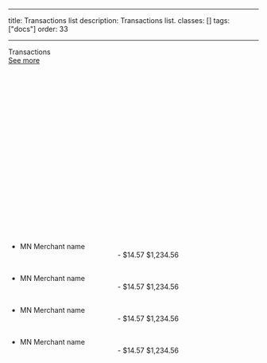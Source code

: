 <!--
 *              © 2025 Visa
 *
 * Licensed under the Apache License, Version 2.0 (the "License");
 * you may not use this file except in compliance with the License.
 * You may obtain a copy of the License at
 *
 *         http://www.apache.org/licenses/LICENSE-2.0
 *
 * Unless required by applicable law or agreed to in writing, software
 * distributed under the License is distributed on an "AS IS" BASIS,
 * WITHOUT WARRANTIES OR CONDITIONS OF ANY KIND, either express or implied.
 * See the License for the specific language governing permissions and
 * limitations under the License.
 *
 -->

---

title: Transactions list
description: Transactions list.
classes: []
tags: ["docs"]
order: 33

---

<section aria-label="Transactions" style="max-inline-size: 343px;">
    <div class="v-flex v-align-items-center v-justify-content-between v-typography-label v-mb-6">
        <div>Transactions</div>
        <a class="v-link v-link-no-underline v-typography-label" href="./list-item">
        See more
            <svg aria-hidden="true" class="v-icon v-icon-visa v-icon-tiny" focusable="false" viewbox="0 0 16 16">
                <use href="#visa-chevron-right-tiny">
                </use>
            </svg>
        </a>
    </div>
    <ul class="v-content-card v-p-4" style="--v-content-card-border: 0px;  --v-content-card-border-radius: 8px;">
        <li class="v-surface v-px-8 v-py-6 v-flex v-align-items-center v-justify-content-between v-typography-label-large" style="min-block-size: 64px">
            <div class="v-flex v-gap-8 v-align-items-center">
                <span aria-label="Merchant name" class="v-avatar">
                MN
                </span>
                <span class="v-typography-body-3">Merchant name</span>
            </div>
            <div class="v-flex v-flex-col" style="text-align: end">
                <span class="v-typography-subtitle-2">- $14.57</span>
                <span class="v-typography-label" style="color: var(--palette-default-text-subtle)">$1,234.56</span>
            </div>
        </li>
        <li class="v-surface v-px-8 v-py-6 v-flex v-align-items-center v-justify-content-between v-typography-label-large" style="min-block-size: 64px">
            <div class="v-flex v-gap-8 v-align-items-center">
                <span aria-label="Merchant name" class="v-avatar">
                MN
                </span>
                <span class="v-typography-body-3">Merchant name</span>
            </div>
            <div class="v-flex v-flex-col" style="text-align: end">
                <span class="v-typography-subtitle-2">- $14.57</span>
                <span class="v-typography-label" style="color: var(--palette-default-text-subtle)">$1,234.56</span>
            </div>
        </li>
        <li class="v-surface v-px-8 v-py-6 v-flex v-align-items-center v-justify-content-between v-typography-label-large" style="min-block-size: 64px">
            <div class="v-flex v-gap-8 v-align-items-center">
                <span aria-label="Merchant name" class="v-avatar">
                MN
                </span>
                <span class="v-typography-body-3">Merchant name</span>
            </div>
            <div class="v-flex v-flex-col" style="text-align: end">
                <span class="v-typography-subtitle-2">- $14.57</span>
                <span class="v-typography-label" style="color: var(--palette-default-text-subtle)">$1,234.56</span>
            </div>
        </li>
        <li class="v-surface v-px-8 v-py-6 v-flex v-align-items-center v-justify-content-between v-typography-label-large" style="min-block-size: 64px">
            <div class="v-flex v-gap-8 v-align-items-center">
                <span aria-label="Merchant name" class="v-avatar">
                MN
                </span>
                <span class="v-typography-body-3">Merchant name</span>
            </div>
            <div class="v-flex v-flex-col" style="text-align: end">
                <span class="v-typography-subtitle-2">- $14.57</span>
                <span class="v-typography-label" style="color: var(--palette-default-text-subtle)">$1,234.56</span>
            </div>
        </li>
    </ul>
</section>

